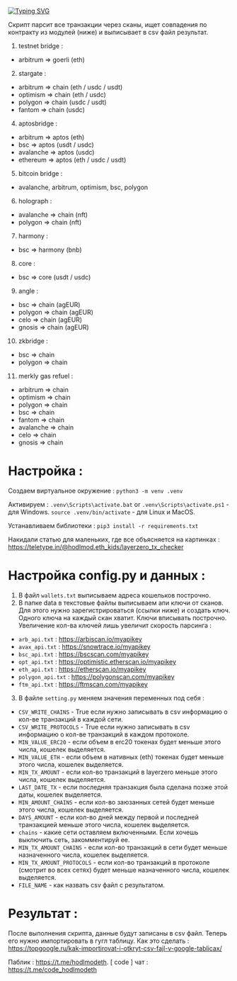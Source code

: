 [![Typing SVG](https://readme-typing-svg.herokuapp.com?color=%2336BCF7&lines=LayerZero+:+tx_checker)](https://git.io/typing-svg)

Скрипт парсит все транзакции через сканы, ищет совпадения по контракту из модулей (ниже) и выписывает в csv файл результат.

1. testnet bridge : 
- arbitrum  => goerli (eth) 
2. stargate : 
- arbitrum  => chain (eth / usdc / usdt)
- optimism  => chain (eth / usdc)
- polygon   => chain (usdc / usdt)
- fantom    => chain (usdc)
4. aptosbridge :
- arbitrum  => aptos (eth)
- bsc       => aptos (usdt / usdc)
- avalanche => aptos (usdc)
- ethereum  => aptos (eth / usdc / usdt)
5. bitcoin bridge :
- avalanche, arbitrum, optimism, bsc, polygon
6. holograph :
- avalanche => chain (nft)
- polygon   => chain (nft)
7. harmony :
- bsc       => harmony (bnb)
8. core :
- bsc       => core (usdt / usdc)
9. angle :
- bsc       => chain (agEUR)
- polygon   => chain (agEUR)
- celo      => chain (agEUR)
- gnosis    => chain (agEUR)
10. zkbridge :
- bsc       => chain 
- polygon   => chain 
11. merkly gas refuel :
- arbitrum  => chain 
- optimism  => chain 
- polygon   => chain 
- bsc       => chain
- fantom    => chain 
- avalanche => chain 
- celo      => chain 
- gnosis    => chain 


# Настройка :

Создаем виртуальное окружение :
`python3 -m venv .venv`

Активируем :
`.venv\Scripts\activate.bat` or `.venv\Scripts\activate.ps1` - для Windows.
`source .venv/bin/activate` - для Linux и MacOS.

Устанавливаем библиотеки :
`pip3 install -r requirements.txt`

Накидали статью для маленьких, где все объясняется на картинках : https://teletype.in/@hodlmod.eth_kids/layerzero_tx_checker

# Настройка config.py и данных :
1. В файл `wallets.txt` выписываем адреса кошельков построчно.
2. В папке data в текстовые файлы выписываем апи ключи от сканов. Для этого нужно зарегистрироваться (ссылки ниже) и создать ключ. Одного ключа на каждый скан хватит. Ключи вписывать построчно. Увеличение кол-ва ключей лишь увеличит скорость парсинга :
- `arb_api.txt` : https://arbiscan.io/myapikey
- `avax_api.txt` : https://snowtrace.io/myapikey
- `bsc_api.txt` : https://bscscan.com/myapikey
- `opt_api.txt` : https://optimistic.etherscan.io/myapikey
- `eth_api.txt` : https://etherscan.io/myapikey
- `polygon_api.txt` : https://polygonscan.com/myapikey
- `ftm_api.txt` : https://ftmscan.com/myapikey
3. В файле `setting.py` меняем значения переменных под себя :
- `CSV_WRITE_CHAINS` - True если нужно записывать в csv информацию о кол-ве транзакций в каждой сети.
- `CSV_WRITE_PROTOCOLS` - True если нужно записывать в csv информацию о кол-ве транзакций в каждом протоколе.
- `MIN_VALUE_ERC20` - если объем в erc20 токенах будет меньше этого числа, кошелек выделяется.
- `MIN_VALUE_ETH` - если объем в нативных (eth) токенах будет меньше этого числа, кошелек выделяется.
- `MIN_TX_AMOUNT` - если кол-во транзакций в layerzero меньше этого числа, кошелек выделяется.
- `LAST_DATE_TX` - если последняя транзакция была сделана позже этой даты, кошелек выделяется. 
- `MIN_AMOUNT_CHAINS` - если кол-во заюзанных сетей будет меньше этого числа, кошелек выделяется.
- `DAYS_AMOUNT` - если кол-во дней между первой и последней транзакцией меньше этого числа, кошелек выделяется.
- `chains` - какие сети оставляем включенными. Если хочешь выключить сеть, закомментируй ее.
- `MIN_TX_AMOUNT_CHAINS` - если кол-во транзакций в сети будет меньше назначенного числа, кошелек выделяется.
- `MIN_TX_AMOUNT_PROTOCOLS` - если кол-во транзакций в протоколе (смотрит во всех сетях) будет меньше назначенного числа, кошелек выделяется.
- `FILE_NAME` - как назвать csv файл с результатом.

# Результат :
После выполнения скрипта, данные будут записаны в csv файл. Теперь его нужно импортировать в гугл таблицу. Как это сделать : https://topgoogle.ru/kak-importirovat-i-otkryt-csv-fajl-v-google-tablicax/

Паблик : https://t.me/hodlmodeth. [ code ] чат : https://t.me/code_hodlmodeth
